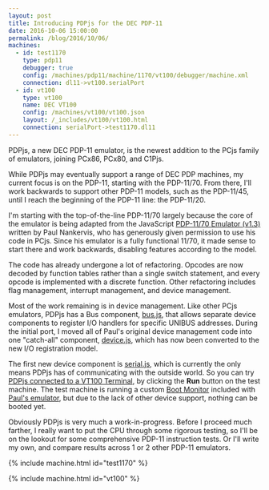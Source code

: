 ```yaml
---
layout: post
title: Introducing PDPjs for the DEC PDP-11
date: 2016-10-06 15:00:00
permalink: /blog/2016/10/06/
machines:
  - id: test1170
    type: pdp11
    debugger: true
    config: /machines/pdp11/machine/1170/vt100/debugger/machine.xml
    connection: dl11->vt100.serialPort
  - id: vt100
    type: vt100
    name: DEC VT100
    config: /machines/vt100/vt100.json
    layout: /_includes/vt100/vt100.html
    connection: serialPort->test1170.dl11
---
```


PDPjs, a new DEC PDP-11 emulator, is the newest addition to the PCjs family of emulators, joining PCx86, PCx80, and C1Pjs.

While PDPjs may eventually support a range of DEC PDP machines, my current focus is on the PDP-11, starting with the
PDP-11/70.  From there, I'll work backwards to support other PDP-11 models, such as the PDP-11/45, until I reach the
beginning of the PDP-11 line: the PDP-11/20.

I'm starting with the top-of-the-line PDP-11/70 largely because the core of the emulator is being adapted from the
JavaScript [PDP-11/70 Emulator (v1.3)](http://skn.noip.me/pdp11/pdp11.html) written by
Paul Nankervis, who has generously given permission to use his code in PCjs.  Since his emulator is a fully functional
11/70, it made sense to start there and work backwards, disabling features according to the model.

The code has already undergone a lot of refactoring.  Opcodes are now decoded by function tables rather than a single
switch statement, and every opcode is implemented with a discrete function.  Other refactoring includes flag management,
interrupt management, and device management.

Most of the work remaining is in device management.  Like other PCjs emulators, PDPjs has a Bus component,
[bus.js](/machines/dec/pdp11/lib/bus.js), that allows separate device components to register I/O handlers for specific
UNIBUS addresses.  During the initial port, I moved all of Paul's original device management code into one "catch-all"
component, [device.js](/machines/dec/pdp11/lib/device.js), which has now been converted to the new I/O registration model.

The first new device component is [serial.js](/machines/dec/pdp11/lib/serial.js), which is currently the
only means PDPjs has of communicating with the outside world.  So you can try
[PDPjs connected to a VT100 Terminal](/machines/dec/pdp11/1170/vt100/), by clicking the **Run** button on the
test machine.  The test machine is running a custom [Boot Monitor](/software/dec/pdp11/boot/monitor/) included with
[Paul's emulator](http://skn.noip.me/pdp11/), but due to the lack of other device support, nothing can be booted yet.

Obviously PDPjs is very much a work-in-progress.  Before I proceed much farther, I really want to put the CPU through
some rigorous testing, so I'll be on the lookout for some comprehensive PDP-11 instruction tests.  Or I'll write my own,
and compare results across 1 or 2 other PDP-11 emulators.

{% include machine.html id="test1170" %}

{% include machine.html id="vt100" %}
